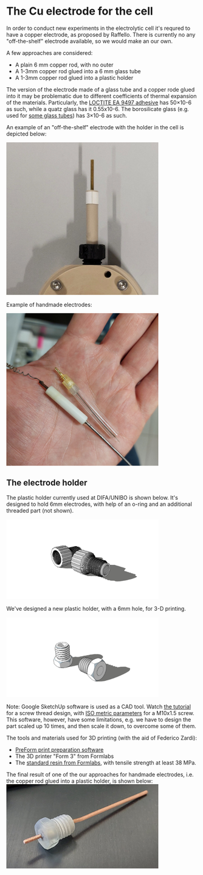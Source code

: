 # The Cu electrode for the cell
In order to conduct new experiments in the electrolytic cell it's requred to have a copper electrode, as proposed by Raffello. There is currently no any "off-the-shelf" electrode available, so we would make an our own.

A few approaches are considered:
* A plain 6 mm copper rod, with no outer
* A 1-3mm copper rod glued into a 6 mm glass tube
* A 1-3mm copper rod glued into a plastic holder

The version of the electrode made of a glass tube and a copper rode glued into it may be problematic due to different coefficients of thermal expansion of the materials. Particularly, the [LOCTITE EA 9497 adhesive](https://datasheets.tdx.henkel.com/LOCTITE-EA-9497-en_GL.pdf) has 50×10-6 as such, while a quatz glass has it 0.55x10-6. The borosilicate glass (e.g. used for [some glass tubes](https://it.aliexpress.com/item/32899234262.htm)) has 3×10-6 as such.

An example of an "off-the-shelf" electrode with the holder in the cell is depicted below:

<img alt="An elecrode in the cell" src="/img/20241014_110920.jpg" width=400px>

Example of handmade electrodes:

<img alt="Two examples of handmade electrodes" src="/img/20241014_114330.jpg" width=400px>


## The electrode holder

The plastic holder currently used at DIFA/UNIBO is shown below. It's designed to hold 6mm electrodes, with help of an o-ring and an additional threaded part (not shown).

<img alt="The sketch of the condenser" src="/img/2024-10-09 - Electrode Holder from DIFA.png" width=400px>

We've designed a new plastic holder, with a 6mm hole, for 3-D printing.

<img alt="The sketch of the condenser" src="/img/2024-10-11 - Electrode Holder.png" width=400px>

Note: Google SketchUp software is used as a CAD tool. Watch [the tutorial](https://www.youtube.com/watch?v=k8AC5LNMo-g) for a screw thread design, with [ISO metric parameters](https://en.wikipedia.org/wiki/ISO_metric_screw_thread) for a M10x1.5 screw. This software, however, have some limitations, e.g. we have to design the part scaled up 10 times, and then scale it down, to overcome some of them. 

The tools and materials used for 3D printing (with the aid of Federico Zardi):
* [PreForm print preparation software](https://formlabs.com/uk/software/preform/)
* The 3D printer "Form 3" from Formlabs
* The [standard resin from Formlabs](https://formlabs-media.formlabs.com/datasheets/Standard-DataSheet.pdf), with tensile strength at least 38 MPa.

The final result of one of the our approaches for handmade electrodes, i.e. the copper rod glued into a plastic holder, is shown below:
<img alt="The handmade copper electrode" src="/img/2024-10-16 - Copper electrode.jpg" width=400px>

